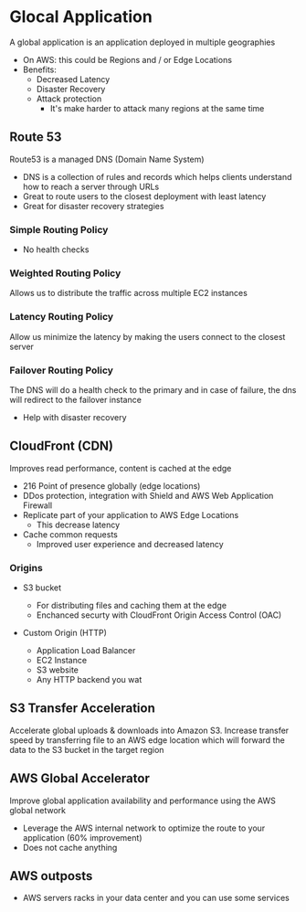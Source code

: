 # Glocal Application

A global application is an application deployed in multiple geographies
- On AWS: this could be Regions and / or Edge Locations
- Benefits:
  - Decreased Latency
  - Disaster Recovery
  - Attack protection 
    - It's make harder to attack many regions at the same time


## Route 53
Route53 is a managed DNS (Domain Name System)
- DNS is a collection of rules and records which helps clients understand how to reach a server through URLs
- Great to route users to the closest deployment with least latency
- Great for disaster recovery strategies

### Simple Routing Policy
- No health checks

### Weighted Routing Policy
Allows us to distribute the traffic across multiple EC2 instances

### Latency Routing Policy
Allow us minimize the latency by making the users connect to the closest server

### Failover Routing Policy
The DNS will do a health check to the primary and in case of failure, the dns will redirect to the failover instance
- Help with disaster recovery

## CloudFront (CDN)
Improves read performance, content is cached at the edge
- 216 Point of presence globally (edge locations)
- DDos protection, integration with Shield and AWS Web Application Firewall 
- Replicate part of your application to AWS Edge Locations 
  - This decrease latency
- Cache common requests
  - Improved user experience and decreased latency

### Origins
- S3 bucket
  - For distributing files and caching them at the edge
  - Enchanced securty with CloudFront Origin Access Control (OAC)

- Custom Origin (HTTP)
  - Application Load Balancer
  - EC2 Instance
  - S3 website
  - Any HTTP backend you wat

## S3 Transfer Acceleration
Accelerate global uploads & downloads into Amazon S3. Increase transfer speed by transferring file to an AWS edge location which will forward the data to the S3 bucket in the target region


## AWS Global Accelerator
Improve global application availability and performance using the AWS global network
- Leverage the AWS internal network to optimize the route to your application (60% improvement)
- Does not cache anything

## AWS outposts
- AWS servers racks in your data center and you can use some services

